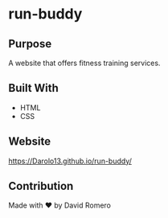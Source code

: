 # run-buddy
## Purpose
A website that offers fitness training services.

## Built With
* HTML
* CSS

## Website
https://Darolo13.github.io/run-buddy/

## Contribution
Made with ❤️ by David Romero
